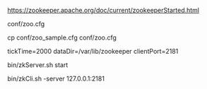 https://zookeeper.apache.org/doc/current/zookeeperStarted.html

conf/zoo.cfg

cp conf/zoo_sample.cfg conf/zoo.cfg

tickTime=2000
dataDir=/var/lib/zookeeper
clientPort=2181


bin/zkServer.sh start

bin/zkCli.sh -server 127.0.0.1:2181



